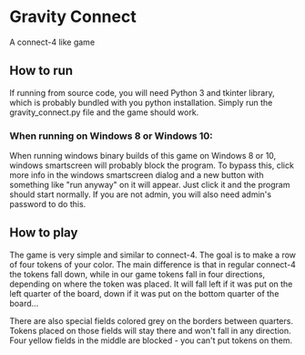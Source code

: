 # Gravity Connect
A connect-4 like game

## How to run
If running from source code, you will need Python 3 and tkinter library, which is probably bundled with you python installation.
Simply run the gravity_connect.py file and the game should work.

### When running on Windows 8 or Windows 10:
When running windows binary builds of this game on Windows 8 or 10, windows smartscreen will probably block the program. To bypass this, click more info in the windows smartscreen dialog and a new button with something like "run anyway" on it will appear. Just click it and the program should start normally. If you are not admin, you will also need admin's password to do this.

## How to play
The game is very simple and similar to connect-4. The goal is to make a row of four tokens of your color. The main difference is that in regular connect-4 the tokens fall down, while in our game tokens fall in four directions, depending on where the token was placed. It will fall left if it was put on the left quarter of the board, down if it was put on the bottom quarter of the board... 

There are also special fields colored grey on the borders between quarters. Tokens placed on those fields will stay there and won't fall in any direction. Four yellow fields in the middle are blocked - you can't put tokens on them.

